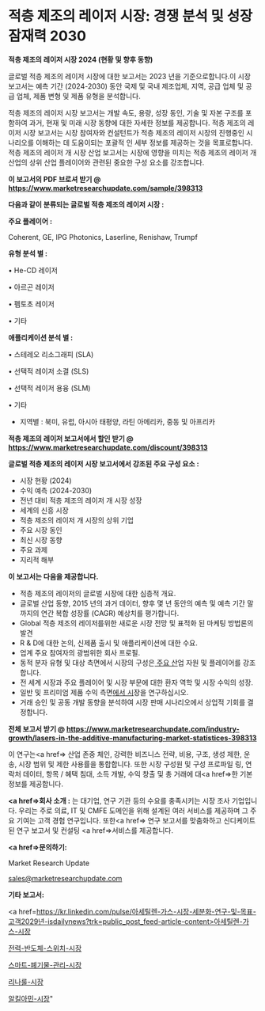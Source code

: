 # 적층 제조의 레이저 시장: 경쟁 분석 및 성장 잠재력 2030

<strong>적층 제조의 레이저 시장 2024 (현황 및 향후 동향)</strong>

글로벌 적층 제조의 레이저 시장에 대한 보고서는 2023 년을 기준으로합니다.이 시장 보고서는 예측 기간 (2024-2030) 동안 국제 및 국내 제조업체, 지역, 공급 업체 및 공급 업체, 제품 변형 및 제품 유형을 분석합니다.

적층 제조의 레이저 시장 보고서는 개발 속도, 용량, 성장 동인, 기술 및 자본 구조를 포함하여 과거, 현재 및 미래 시장 동향에 대한 자세한 정보를 제공합니다. 적층 제조의 레이저 시장 보고서는 시장 참여자와 컨설턴트가 적층 제조의 레이저 시장의 진행중인 시나리오를 이해하는 데 도움이되는 포괄적 인 세부 정보를 제공하는 것을 목표로합니다. 적층 제조의 레이저 개 시장 산업 보고서는 시장에 영향을 미치는 적층 제조의 레이저 개 산업의 상위 산업 플레이어와 관련된 중요한 구성 요소를 강조합니다.



<strong>이 보고서의 PDF 브로셔 받기 @ <a href=https://www.marketresearchupdate.com/sample/398313>https://www.marketresearchupdate.com/sample/398313</a></strong>



<strong>다음과 같이 분류되는 글로벌 적층 제조의 레이저 시장 :</strong>



<strong>주요 플레이어 :</strong>

Coherent, GE, IPG Photonics, Laserline, Renishaw, Trumpf



<strong>유형 분석 별 :</strong>

• He-CD 레이저

• 아르곤 레이저

• 펨토초 레이저

• 기타



<strong>애플리케이션 분석 별 :</strong>

• 스테레오 리소그래피 (SLA)

• 선택적 레이저 소결 (SLS)

• 선택적 레이저 용융 (SLM)

• 기타

<ul>
  <li>지역별 : 북미, 유럽, 아시아 태평양, 라틴 아메리카, 중동 및 아프리카</li>
</ul>


<strong>적층 제조의 레이저 보고서에서 할인 받기 @ <a href=https://www.marketresearchupdate.com/discount/398313>https://www.marketresearchupdate.com/discount/398313</a></strong>



<strong>글로벌 적층 제조의 레이저 시장 보고서에서 강조된 주요 구성 요소 :</strong>
<ul>
  <li>시장 현황 (2024)</li>
  <li>수익 예측 (2024-2030)</li>
  <li>전년 대비 적층 제조의 레이저 개 시장 성장</li>
  <li>세계의 신흥 시장</li>
  <li>적층 제조의 레이저 개 시장의 상위 기업</li>
  <li>주요 시장 동인</li>
  <li>최신 시장 동향</li>
  <li>주요 과제</li>
  <li>지리적 해부</li>
</ul>


<strong>이 보고서는 다음을 제공합니다.</strong>
<ul>
  <li>적층 제조의 레이저의 글로벌 시장에 대한 심층적 개요.</li>
  <li>글로벌 산업 동향, 2015 년의 과거 데이터, 향후 몇 년 동안의 예측 및 예측 기간 말까지의 연간 복합 성장률 (CAGR) 예상치를 평가합니다.</li>
  <li>Global 적층 제조의 레이저를위한 새로운 시장 전망 및 표적화 된 마케팅 방법론의 발견</li>
  <li>R &amp; D에 대한 논의, 신제품 출시 및 애플리케이션에 대한 수요.</li>
  <li>업계 주요 참여자의 광범위한 회사 프로필.</li>
  <li>동적 분자 유형 및 대상 측면에서 시장의 구성은<a href=> 주요 산</a>업 자원 및 플레이어를 강조합니다.</li>
  <li>전 세계 시장과 주요 플레이어 및 시장 부문에 대한 환자 역학 및 시장 수익의 성장.</li>
  <li>일반 및 프리미엄 제품 수익 측면<a href=>에서 시</a>장을 연구하십시오.</li>
  <li>거래 승인 및 공동 개발 동향을 분석하여 시장 판매 시나리오에서 상업적 기회를 결정합니다.</li>
</ul>



<strong>전체 보고서 받기 @ <a href=https://www.marketresearchupdate.com/industry-growth/lasers-in-the-additive-manufacturing-market-statistices-398313>https://www.marketresearchupdate.com/industry-growth/lasers-in-the-additive-manufacturing-market-statistices-398313</a></strong>

이 연구는<a href=> 산업 존중</a> 체인, 강력한 비즈니스 전략, 비용, 구조, 생성 제한, 운송, 시장 범위 및 제한 사용률을 통합합니다. 또한 시장 구성원 및 구성 프로파일 링, 연락처 데이터, 항목 / 혜택 침대, 소득 개발, 수익 창출 및 총 거래에 대<a href=>한 기본 </a>정보를 제공합니다.



<strong><a href=>회사 소</a>개 :</strong>
는 대기업, 연구 기관 등의 수요를 충족시키는 시장 조사 기업입니다. 우리는 주로 의료, IT 및 CMFE 도메인을 위해 설계된 여러 서비스를 제공하며 그 주요 기여는 고객 경험 연구입니다. 또한<a href=> 연구 보</a>고서를 맞춤화하고 신디케이트 된 연구 보고서 및 컨설팅 <a href=>서비스</a>를 제공합니다.



<strong><a href=>문의하기:</a></strong>

Market Research Update

sales@marketresearchupdate.com



<strong>기타 보고서:</strong>

<a href=https://kr.linkedin.com/pulse/아세틸렌-가스-시장-세분화-연구-및-목표-고객2029년-isdailynews?trk=public_post_feed-article-content>아세틸렌-가스-시장</a>

<a href=https://www.linkedin.com/pulse/전력-반도체-스위치-시장-규모-및-성장-2023-analytics-avenue-adventures-24-ana/>전력-반도체-스위치-시장</a>

<a href=https://www.linkedin.com/pulse/스마트-폐기물-관리-시장-규모-및-성장-2023-data-dive-diaries-24-analysis-njpaf/>스마트-폐기물-관리-시장</a>

<a href=https://www.linkedin.com/pulse/리나룰-시장-세분화-연구-및-목표-고객2029년-survey-savvy-insights-360-analysis-kakdf/>리나룰-시장</a>

<a href=https://www.linkedin.com/pulse/알킬아민-시장-규모-및-성장-2023-survey-spotlight-pro-24-analysis-lcn7c/>알킬아민-시장</a>"
